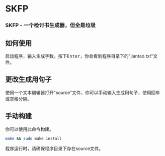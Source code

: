 # SKFP
### SKFP - 一个检讨书生成器，但全是垃圾 

## 如何使用
启动程序，输入生成字数，按下<kbd>Enter</kbd>，你会看到程序目录下的"jiantao.txt"文件。

## 更改生成用句子
使用一个文本编辑器打开"source"文件，你可以手动输入生成用句子，使用回车或空格分隔。

## 手动构建
你可以使用此命令构建。
```bash
make && sudo make install
```
程序运行时，请确保程序目录下存在source文件。